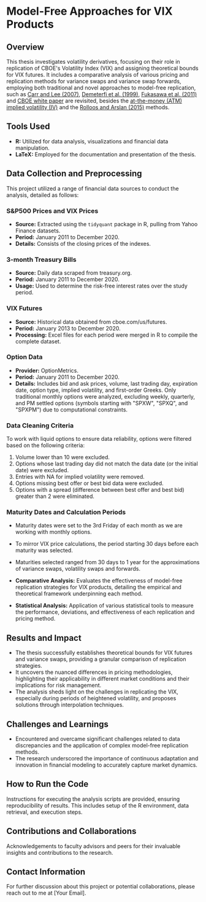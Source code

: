 # Model-Free Approaches for VIX Products

## Overview
This thesis investigates volatility derivatives, focusing on their role in replication of CBOE's Volatility Index (VIX) and assigning theoretical bounds for VIX futures. It includes a comparative analysis of various pricing and replication methods for variance swaps and variance swap forwards, employing both traditional and novel approaches to model-free replication, such as [Carr and Lee (2007)](https://www.math.uchicago.edu/~rl/OVSwithAppendices.pdf), [Demeterfi et al. (1999)](https://emanuelderman.com/wp-content/uploads/1999/02/gs-volatility_swaps.pdf), [Fukasawa et al. (2011)](https://www-mmds.sigmath.es.osaka-u.ac.jp/structure/activity/vxj/VXJ_DP.pdf) and [CBOE
white paper](https://cdn.cboe.com/api/global/us_indices/governance/Volatility_Index_Methodology_Cboe_Volatility_Index.pdf) are revisited, besides the [at-the-money (ATM) implied volatility (IV)](https://books.google.es/books/about/The_Black_scholes_Formula_is_Nearly_Line.html?id=6z8ptwAACAAJ&redir_esc=y) and the [Rolloos and Arslan (2015)](http://spekulant.com.pl/article/Volatility%20products/Taylor-made%20volatility%20swaps.pdf) methods.

## Tools Used
- **R:** Utilized for data analysis, visualizations and financial data manipulation.
- **LaTeX:** Employed for the documentation and presentation of the thesis.

## Data Collection and Preprocessing
    
This project utilized a range of financial data sources to conduct the analysis, detailed as follows:

### S&P500 Prices and VIX Prices
- **Source:** Extracted using the `tidyquant` package in R, pulling from Yahoo Finance datasets.
- **Period:** January 2011 to December 2020.
- **Details:** Consists of the closing prices of the indexes.

### 3-month Treasury Bills
- **Source:** Daily data scraped from treasury.org.
- **Period:** January 2011 to December 2020.
- **Usage:** Used to determine the risk-free interest rates over the study period.
    
### VIX Futures
- **Source:** Historical data obtained from cboe.com/us/futures.
- **Period:** January 2013 to December 2020.
- **Processing:** Excel files for each period were merged in R to compile the complete dataset.

### Option Data
- **Provider:** OptionMetrics.
- **Period:** January 2011 to December 2020.
- **Details:** Includes bid and ask prices, volume, last trading day, expiration date, option type, implied volatility, and first-order Greeks. Only traditional monthly options were analyzed, excluding weekly, quarterly, and PM settled options (symbols starting with "SPXW", "SPXQ", and "SPXPM") due to computational constraints.

### Data Cleaning Criteria
To work with liquid options to ensure data reliability, options were filtered based on the following criteria:
1. Volume lower than 10 were excluded.
2. Options whose last trading day did not match the data date (or the initial date) were excluded.
3. Entries with NA for implied volatility were removed.
4. Options missing best offer or best bid data were excluded.
5. Options with a spread (difference between best offer and best bid) greater than 2 were eliminated.

### Maturity Dates and Calculation Periods
- Maturity dates were set to the 3rd Friday of each month as we are working with monthly options.
- To mirror VIX price calculations, the period starting 30 days before each maturity was selected.
- Maturities selected ranged from 30 days to 1 year for the approximations of variance swaps, volatility swaps and forwards.

- **Comparative Analysis:** Evaluates the effectiveness of model-free replication strategies for VIX products, detailing the empirical and theoretical framework underpinning each method. 
- **Statistical Analysis:** Application of various statistical tools to measure the performance, deviations, and effectiveness of each replication and pricing method.

## Results and Impact
- The thesis successfully establishes theoretical bounds for VIX futures and variance swaps, providing a granular comparison of replication strategies.
- It uncovers the nuanced differences in pricing methodologies, highlighting their applicability in different market conditions and their implications for risk management.
- The analysis sheds light on the challenges in replicating the VIX, especially during periods of heightened volatility, and proposes solutions through interpolation techniques.

## Challenges and Learnings
- Encountered and overcame significant challenges related to data discrepancies and the application of complex model-free replication methods.
- The research underscored the importance of continuous adaptation and innovation in financial modeling to accurately capture market dynamics.

## How to Run the Code
Instructions for executing the analysis scripts are provided, ensuring reproducibility of results. This includes setup of the R environment, data retrieval, and execution steps.

## Contributions and Collaborations
Acknowledgements to faculty advisors and peers for their invaluable insights and contributions to the research.

## Contact Information
For further discussion about this project or potential collaborations, please reach out to me at [Your Email].


